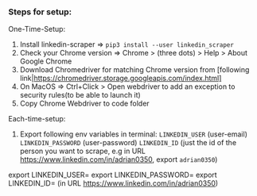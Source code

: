 ### Steps for setup:



One-Time-Setup:
1) Install linkedin-scraper => `pip3 install --user linkedin_scraper`
2) Check your Chrome version => Chrome > (three dots) > Help > About Google Chrome
3) Download Chromedriver for matching Chrome version from [following link|https://chromedriver.storage.googleapis.com/index.html]
4) On MacOS => Ctrl+Click > Open webdriver to add an exception to security rules(to be able to launch it)
5) Copy Chrome Webdriver to code folder

Each-time-setup:
1) Export following env variables in terminal:
`LINKEDIN_USER` (user-email)
`LINKEDIN_PASSWORD` (user-password)
`LINKEDIN_ID` (just the id of the person you want to scrape, e.g in URL https://www.linkedin.com/in/adrian0350, export `adrian0350`)

export LINKEDIN_USER=<user-email>
export LINKEDIN_PASSWORD=<password>
export LINKEDIN_ID=<adrian0350> (in URL https://www.linkedin.com/in/adrian0350)


